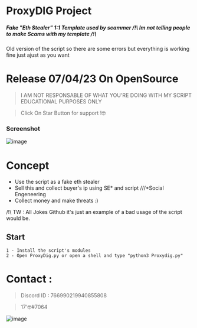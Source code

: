 # ProxyDIG Project

##### Fake "Eth Stealer" 1:1 Template used by scammer /!\ Im not telling people to make Scams with my template /!\

Old version of the script so there are some errors but everything is working fine just ajust as you want

# Release 07/04/23 On OpenSource

> I AM NOT RESPONSABLE OF WHAT YOU'RE DOING WITH MY SCRIPT
> EDUCATIONAL PURPOSES ONLY

> Click On Star Button for support !🤓

### Screenshot

![image](https://user-images.githubusercontent.com/93615583/230533966-21501131-a09d-4905-8500-429fa3d659a9.png)


# Concept 

- Use the script as a fake eth stealer
- Sell this and collect buyer's ip using SE* and script ///*Social Engeneering
- Collect money and make threats :)

/!\ TW : All Jokes Github it's just an example of a bad usage of the script would be.


## Start 
```
1 - Install the script's modules
2 - Open ProxyDig.py or open a shell and type "python3 Proxydig.py"

```

# Contact : 
> Discord ID : 766990219940855808

> 17'🤓#7064                      



![image](https://media.discordapp.net/attachments/945746542424387615/945778865727479958/20220205_130153.gif)

